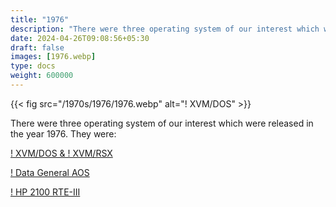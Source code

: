 ```yaml
---
title: "1976"
description: "There were three operating system of our interest which were released in the year 1976. They were:"
date: 2024-04-26T09:08:56+05:30
draft: false
images: [1976.webp]
type: docs
weight: 600000
---
```


{{< fig src="/1970s/1976/1976.webp" alt="! XVM/DOS" >}}

There were three operating system of our interest which were released in the year 1976. They were:

<section class="section section-sm">
  <div class="container">
    <div class="row justify-content-center text-center">
      <div class="col-lg-5">
        <p><a class="btn btn-primary btn-lg px-4 mb-1" href="xvm-dos-rsx/" role="button">! XVM/DOS & ! XVM/RSX</a></p>
      </div>
      <div class="col-lg-5">
        <p><a class="btn btn-primary btn-lg px-4 mb-1" href="dg-aos/" role="button">! Data General AOS</a></p>
      </div>
      <div class="col-lg-5">
        <p><a class="btn btn-primary btn-lg px-4 mb-1" href="rte-iii/" role="button">! HP 2100 RTE-III</a></p>
      </div>
    </div>
  </div>
</section>
